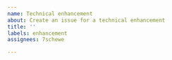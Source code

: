 ```yaml
---
name: Technical enhancement
about: Create an issue for a technical enhancement
title: ''
labels: enhancement
assignees: 7schewe

---
```



